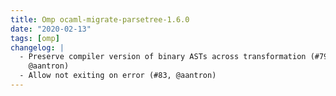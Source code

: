 ```yaml
---
title: Omp ocaml-migrate-parsetree-1.6.0
date: "2020-02-13"
tags: [omp]
changelog: |
  - Preserve compiler version of binary ASTs across transformation (#79,
    @aantron)
  - Allow not exiting on error (#83, @aantron)
---
```


